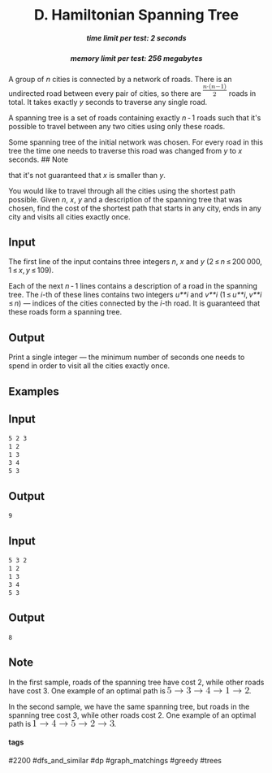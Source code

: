 <h1 style='text-align: center;'> D. Hamiltonian Spanning Tree</h1>

<h5 style='text-align: center;'>time limit per test: 2 seconds</h5>
<h5 style='text-align: center;'>memory limit per test: 256 megabytes</h5>

A group of *n* cities is connected by a network of roads. There is an undirected road between every pair of cities, so there are ![](images/f510f8a30b74e0050ed747bba3b931f57d778898.png) roads in total. It takes exactly *y* seconds to traverse any single road.

A spanning tree is a set of roads containing exactly *n* - 1 roads such that it's possible to travel between any two cities using only these roads.

Some spanning tree of the initial network was chosen. For every road in this tree the time one needs to traverse this road was changed from *y* to *x* seconds. ## Note

 that it's not guaranteed that *x* is smaller than *y*.

You would like to travel through all the cities using the shortest path possible. Given *n*, *x*, *y* and a description of the spanning tree that was chosen, find the cost of the shortest path that starts in any city, ends in any city and visits all cities exactly once.

## Input

The first line of the input contains three integers *n*, *x* and *y* (2 ≤ *n* ≤ 200 000, 1 ≤ *x*, *y* ≤ 109).

Each of the next *n* - 1 lines contains a description of a road in the spanning tree. The *i*-th of these lines contains two integers *u**i* and *v**i* (1 ≤ *u**i*, *v**i* ≤ *n*) — indices of the cities connected by the *i*-th road. It is guaranteed that these roads form a spanning tree.

## Output

Print a single integer — the minimum number of seconds one needs to spend in order to visit all the cities exactly once.

## Examples

## Input


```
5 2 3  
1 2  
1 3  
3 4  
5 3  

```
## Output


```
9  

```
## Input


```
5 3 2  
1 2  
1 3  
3 4  
5 3  

```
## Output


```
8  

```
## Note

In the first sample, roads of the spanning tree have cost 2, while other roads have cost 3. One example of an optimal path is ![](images/3a11f64ac0349d4ecd3a2b4c3443aeb7ac3b28b9.png).

In the second sample, we have the same spanning tree, but roads in the spanning tree cost 3, while other roads cost 2. One example of an optimal path is ![](images/3fdb844c44665567f5addf82820eb6f96a060920.png).



#### tags 

#2200 #dfs_and_similar #dp #graph_matchings #greedy #trees 